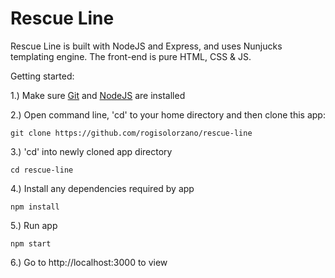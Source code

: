 # Rescue Line

Rescue Line is built with NodeJS and Express, and uses Nunjucks templating engine.
The front-end is pure HTML, CSS & JS.

Getting started:

1.) Make sure [Git](https://git-scm.com/downloads) and [NodeJS](https://nodejs.org/en/) are installed

2.) Open command line, 'cd' to your home directory and then clone this app:
```
git clone https://github.com/rogisolorzano/rescue-line
```
3.) 'cd' into newly cloned app directory
```
cd rescue-line
```
4.) Install any dependencies required by app
```
npm install
```
5.) Run app
```
npm start
```
6.) Go to http://localhost:3000 to view
